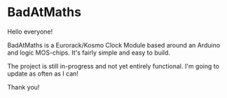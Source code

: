 # BadAtMaths

Hello everyone!

BadAtMaths is a Eurorack/Kosmo Clock Module based around an Arduino and logic MOS-chips. 
It's fairly simple and easy to build. 

The project is still in-progress and not yet entirely functional. I'm going to update as often as I can! 

Thank you!
